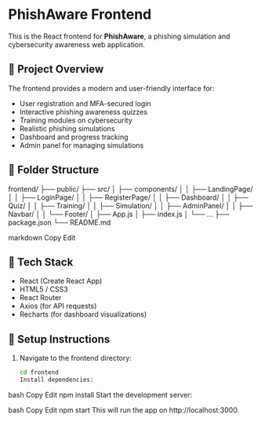 # PhishAware Frontend

This is the React frontend for **PhishAware**, a phishing simulation and cybersecurity awareness web application.

## 🚀 Project Overview

The frontend provides a modern and user-friendly interface for:

- User registration and MFA-secured login
- Interactive phishing awareness quizzes
- Training modules on cybersecurity
- Realistic phishing simulations
- Dashboard and progress tracking
- Admin panel for managing simulations

## 📁 Folder Structure

frontend/
├── public/
├── src/
│ ├── components/
│ │ ├── LandingPage/
│ │ ├── LoginPage/
│ │ ├── RegisterPage/
│ │ ├── Dashboard/
│ │ ├── Quiz/
│ │ ├── Training/
│ │ ├── Simulation/
│ │ ├── AdminPanel/
│ │ ├── Navbar/
│ │ └── Footer/
│ ├── App.js
│ ├── index.js
│ └── ...
├── package.json
└── README.md

markdown
Copy
Edit

## 🧪 Tech Stack

- React (Create React App)
- HTML5 / CSS3
- React Router
- Axios (for API requests)
- Recharts (for dashboard visualizations)

## 🔧 Setup Instructions

1. Navigate to the frontend directory:

   ```bash
   cd frontend
   Install dependencies:
   ```

bash
Copy
Edit
npm install
Start the development server:

bash
Copy
Edit
npm start
This will run the app on http://localhost:3000.
